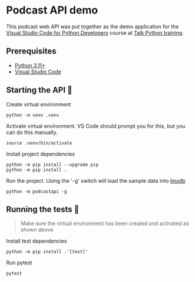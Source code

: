 # Podcast API demo

This podcast web API was put together as the demo application for the [Visual Studio Code for Python Developers]() course at [Talk Python training](https://training.talkpython.fm/).

## Prerequisites

* [Python 3.11+](https://www.python.org/downloads/)
* [Visual Studio Code](https://code.visualstudio.com/download)

## Starting the API 🚀

Create virtual environment

```shell
python -m venv .venv
```

Activate virtual environment. VS Code should prompt you for this, but you can do this manually.

```shell
source .venv/bin/activate
```

Install project dependencies

```shell
python -m pip install --upgrade pip
python -m pip install .
```

Run the project. Using the '-g' switch will load the sample data into [tinydb](https://tinydb.readthedocs.io/)

```shell
python -m podcastapi -g
```

## Running the tests 🧪
> Make sure the virtual environment has been created and activated as shown above

Install test dependencies

```shell
python -m pip install .'[test]'
```

Run pytest
```shell
pytest
```